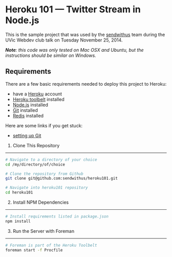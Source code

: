 Heroku 101 — Twitter Stream in Node.js
======================================

This is the sample project that was used by the [sendwithus](https://www.sendwithus.com) team
during the UVic Webdev club talk on Tuesday November 25, 2014.

_**Note**: this code was only tested on Mac OSX and Ubuntu, but the instructions should be similar
on Windows._


Requirements
------------

There are a few basic requirements needed to deploy this project to Heroku:

- have a [Heroku](http://heroku.com/) account
- [Heroku toolbelt](https://toolbelt.heroku.com/) installed
- [Node.js](http://nodejs.org/) installed
- [Git](http://git-scm.com/) installed
- [Redis](http://redis.io/) installed

Here are some links if you get stuck:

- [setting up Git](https://help.github.com/articles/set-up-git/#platform-all)


1. Clone This Repository
------------------------

```bash
# Navigate to a directory of your choice
cd /my/directory/of/choice

# Clone the repository from Github
git clone git@github.com:sendwithus/heroku101.git

# Navigate into heroku101 repository
cd heroku101
```


2. Install NPM Dependencies
---------------------------

```bash
# Install requirements listed in package.json
npm install
```


3. Run the Server with Foreman
------------------------------

```bash
# Foreman is part of the Heroku Toolbelt
foreman start -f Procfile
```
